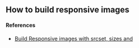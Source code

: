## How to build responsive images


#### References
- [Build Responsive images with srcset, sizes and <piture>](https://www.sitepoint.com/how-to-build-responsive-images-with-srcset/)
